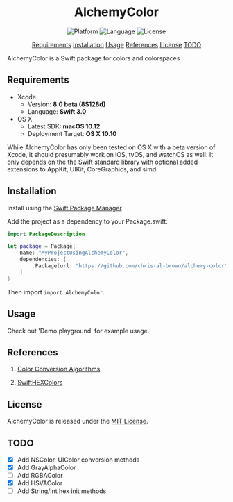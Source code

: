 <center> 
    <h1>AlchemyColor</h1> 
</center>

<p align="center">
    <img src="https://img.shields.io/badge/platform-osx-lightgrey.svg" alt="Platform">
    <img src="https://img.shields.io/badge/language-swift-orange.svg" alt="Language">
    <img src="https://img.shields.io/badge/license-MIT-blue.svg" alt="License">
</p>

<p align="center">
    <a href="#requirements">Requirements</a>
    <a href="#installation">Installation</a>
    <a href="#usage">Usage</a>
    <a href="#references">References</a>
    <a href="#license">License</a>
    <a href="#todo">TODO</a>
</p>

AlchemyColor is a Swift package for colors and colorspaces

## Requirements

- Xcode
    - Version: **8.0 beta (8S128d)**
    - Language: **Swift 3.0**
- OS X
    - Latest SDK: **macOS 10.12**
    - Deployment Target: **OS X 10.10**

While AlchemyColor has only been tested on OS X with a beta version of Xcode, 
it should presumably work on iOS, tvOS, and watchOS as well.  It only depends on the 
the Swift standard library with optional added extensions to AppKit, UIKit, 
CoreGraphics, and simd. 

## Installation

Install using the [Swift Package Manager](https://swift.org/package-manager/)

Add the project as a dependency to your Package.swift:

```swift
import PackageDescription

let package = Package(
    name: "MyProjectUsingAlchemyColor",
    dependencies: [
        .Package(url: "https://github.com/chris-al-brown/alchemy-color", majorVersion: 0, minor: 1)
    ]
)
```

Then import `import AlchemyColor`.

## Usage

Check out 'Demo.playground' for example usage.

## References

1. [Color Conversion Algorithms](https://www.cs.rit.edu/~ncs/color/t_convert.html)

2. [SwiftHEXColors](https://github.com/thii/SwiftHEXColors)

## License

AlchemyColor is released under the [MIT License](LICENSE.md).

## TODO

- [x] Add NSColor, UIColor conversion methods
- [x] Add GrayAlphaColor
- [ ] Add RGBAColor
- [x] Add HSVAColor
- [ ] Add String/Int hex init methods

